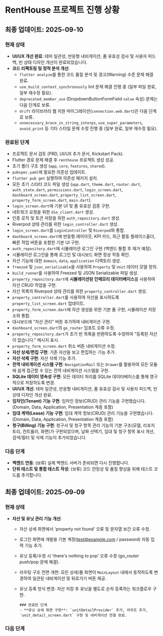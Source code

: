 # RentHouse 프로젝트 진행 상황

## 최종 업데이트: 2025-09-10

### 현재 상태
- **UI/UX 개선 완료**: 테마 일관성, 반응형 내비게이션, 폼 유효성 검사 및 사용자 피드백, 빈 상태 디자인 개선이 완료되었습니다.
- **코드 리팩토링 및 정적 분석 개선**:
  - `flutter analyze`를 통한 코드 품질 분석 및 경고(Warning) 수준 문제 해결 완료.
  - `use_build_context_synchronously` lint 문제 해결 진행 중 (일부 파일 완료, 일부 재수정 필요).
  - `deprecated_member_use` (DropdownButtonFormField `value` 속성) 문제는 다음 단계로 보류.
  - `drift` 라이브러리 웹 지원 마이그레이션(`connection.web.dart`)은 다음 단계로 보류.
  - `unnecessary_brace_in_string_interps`, `use_super_parameters`, `avoid_print` 등 기타 스타일 문제 수정 진행 중 (일부 완료, 일부 재수정 필요).

### 완료된 단계
- 프로젝트 문서 검토 (PRD, UI/UX 추가 문서, Kickstart Pack).
- Flutter 경로 문제 해결 후 `renthouse` 프로젝트 생성 성공.
- 초기 폴더 구조 생성 (`app`, `core`, `features`, `shared`).
- `pubspec.yaml`에 필요한 의존성 업데이트.
- `flutter pub get` 실행하여 의존성 패키지 설치.
- 모든 초기 스타터 코드 파일 생성 (`app.dart`, `theme.dart`, `router.dart`, `auth_state.dart`, `permissions.dart`, `login_screen.dart`, `dashboard_screen.dart`, `property_list_screen.dart`, `property_form_screen.dart`, `main.dart`).
- `login_screen.dart`에 기본 UI 및 폼 유효성 검증 구현.
- 네트워크 요청을 위한 `dio_client.dart` 생성.
- 인증 로직 및 토큰 저장을 위한 `auth_repository.dart` 생성.
- Riverpod 상태 관리를 위한 `login_controller.dart` 생성.
- `login_screen.dart`를 `LoginController` 및 `Riverpod`와 통합.
- `dashboard_screen.dart`에 반응형 레이아웃, KPI 카드, 최근 활동 플레이스홀더, 빠른 작업 버튼을 포함한 기본 UI 구현.
- `auth_repository.dart`에 시뮬레이션 로그인 구현 (백엔드 통합 후 제거 예정).
- 시뮬레이션 로그인을 통해 로그인 및 대시보드 화면 정상 작동 확인.
- 자산 기능에 대한 `domain`, `data`, `application` 디렉토리 생성.
- `freezed` 및 `json_serializable`을 사용하여 `Property` 및 `Unit` 데이터 모델 정의.
- `build_runner`를 사용하여 Freezed 및 JSON Serializable 파일 생성.
- `property_repository.dart`에 **시뮬레이션된 인메모리 데이터베이스**를 사용하여 자산 CRUD 작업을 구현.
- 자산 목록의 Riverpod 상태 관리를 위한 `property_controller.dart` 생성.
- `property_controller.dart`를 사용하여 자산을 표시하도록 `property_list_screen.dart` 업데이트.
- `property_form_screen.dart`에 자산 생성을 위한 기본 폼 구현, 시뮬레이션 저장소와 통합.
- 대시보드에 "자산 관리" 버튼 추가하여 내비게이션 구현.
- `dashboard_screen.dart`의 `go_router` 임포트 오류 수정.
- `property_repository.dart`가 초기 빈 목록을 반환하도록 수정하여 "등록된 자산이 없습니다." 메시지 표시.
- `property_form_screen.dart` 취소 버튼 내비게이션 수정.
- **자산 상세/편집 구현**: 기존 자산을 보고 편집하는 기능 추가.
- **자산 삭제 구현**: 자산 삭제 기능 추가.
- **전역 내비게이션 시스템 구현**: `NavigationRail` 또는 `Drawer`를 활용하여 모든 모듈에 쉽게 접근할 수 있는 전역 내비게이션 시스템을 구현.
- **SQLite 데이터 영속성 구현**: 모든 데이터 처리를 SQLite 데이터베이스를 통해 영구적으로 저장하도록 변경.
- **UI/UX 개선**: 테마 일관성, 반응형 내비게이션, 폼 유효성 검사 및 사용자 피드백, 빈 상태 디자인 개선 완료.
- **임차인(Tenant) 기능 구현**: 임차인 정보(CRUD) 관리 기능을 구현했습니다. (Domain, Data, Application, Presentation 계층 포함)
- **임대 계약(Lease) 기능 구현**: 임대 계약 정보(CRUD) 관리 기능을 구현했습니다. (Domain, Data, Application, Presentation 계층 포함)
- **청구(Billing) 기능 구현**: 청구서 및 청구 항목 관리 기능의 기본 구조(모델, 리포지토리, 컨트롤러, 화면)가 구현되었으며, 날짜 선택기, 임대 및 청구 항목 표시 개선, 검색/필터 및 삭제 기능이 추가되었습니다.

### 다음 단계
- **백엔드 연동**: (보류) 실제 백엔드 서버가 준비되면 다시 진행합니다.
- **단위 테스트 및 통합 테스트 작성**: (보류) 코드 안정성 및 품질 향상을 위해 테스트 코드를 추가합니다.

## 최종 업데이트: 2025-09-09

### 현재 상태
- **자산 및 유닛 관리 기능 개선**:
  - 자산 상세 화면에서 'property not found' 오류 및 문자열 보간 오류 수정.
  - 로그인 화면에 개발용 기본 계정(test@example.com / password) 자동 입력 기능 추가.
  - 유닛 등록/수정 시 'there's nothing to pop' 오류 수정 (go_router push/pop 문제 해결).
  - 라우팅 구조 전면 개편: 모든 상세/폼 화면이 `MainLayout` 내에서 동작하도록 변경하여 일관된 내비게이션 및 뒤로가기 버튼 제공.
  - 유닛 등록 방식 변경: 자산 저장 후 유닛을 별도로 순차 등록하는 워크플로우 구현.

        ### 완료된 단계
        - **유닛 상세 화면 구현**: `unitDetailProvider` 추가, 라우트 추가, `unit_detail_screen.dart` 구현 및 내비게이션 연결 완료.

### 다음 단계
